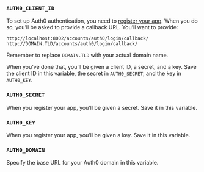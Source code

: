 ### `AUTH0_CLIENT_ID`

To set up Auth0 authentication, you need to
[register your app](https://manage.auth0.com/#/clients). When you do so, you’ll
be asked to provide a callback URL. You’ll want to provide:

```
http://localhost:8002/accounts/auth0/login/callback/
http://DOMAIN.TLD/accounts/auth0/login/callback/
```

Remember to replace `DOMAIN.TLD` with your actual domain name.

When you’ve done that, you’ll be given a client ID, a secret, and a key. Save
the client ID in this variable, the secret in `AUTH0_SECRET`, and the key in
`AUTH0_KEY`.

### `AUTH0_SECRET`

When you register your app, you’ll be given a secret. Save it in this variable.

### `AUTH0_KEY`

When you register your app, you’ll be given a key. Save it in this variable.

### `AUTH0_DOMAIN`

Specify the base URL for your Auth0 domain in this variable.
